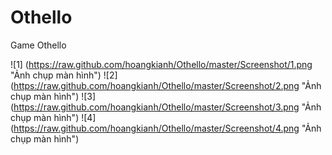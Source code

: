 Othello
=======

Game Othello

![1] (https://raw.github.com/hoangkianh/Othello/master/Screenshot/1.png "Ảnh chụp màn hình")
![2] (https://raw.github.com/hoangkianh/Othello/master/Screenshot/2.png "Ảnh chụp màn hình")
![3] (https://raw.github.com/hoangkianh/Othello/master/Screenshot/3.png "Ảnh chụp màn hình")
![4] (https://raw.github.com/hoangkianh/Othello/master/Screenshot/4.png "Ảnh chụp màn hình")
